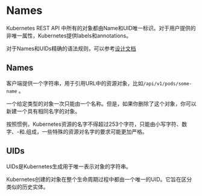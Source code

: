 # Names

Kubernetes REST API 中所有的对象都由Name和UID唯一标识。对于用户提供的非唯一属性，Kubernetes提供labels和annotations。

对于Names和UIDs精确的语法规则，可以参考[设计文档](https://github.com/kubernetes/community/blob/master/contributors/design-proposals/architecture/identifiers.md)



## Names

客户端提供一个字符串，用于引用URL中的资源对象，比如`/api/v1/pods/some-name` 。

一个给定类型的对象一次只能由一个名称。但是，如果你删除了这个对象，你可以新建一个具有相同名字的对象。

按照惯例，Kubernetes资源的名字不得超过253个字符，只能由小写字符、数字、-和.组成，一些特殊的资源对名字的要求可能更加严格。

## UIDs

UIDs是Kubernetes生成用于唯一表示对象的字符串。

Kubernetes创建的对象在整个生命周期过程中都由一个唯一的UID。它旨在区分类似的历史实体。

